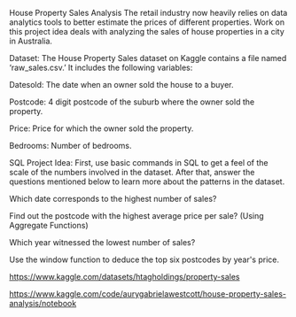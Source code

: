 House Property Sales Analysis
The retail industry now heavily relies on data analytics tools to better estimate the prices of different properties. Work on this project idea deals with analyzing the sales of house properties in a city in Australia.

Dataset: The House Property Sales dataset on Kaggle contains a file named ‘raw_sales.csv.’ It includes the following variables:

Datesold: The date when an owner sold the house to a buyer.

Postcode: 4 digit postcode of the suburb where the owner sold the property.

Price: Price for which the owner sold the property.

Bedrooms: Number of bedrooms.

SQL Project Idea: First, use basic commands in SQL to get a feel of the scale of the numbers involved in the dataset. After that, answer the questions mentioned below to learn more about the patterns in the dataset.

Which date corresponds to the highest number of sales?

Find out the postcode with the highest average price per sale? (Using Aggregate Functions)

Which year witnessed the lowest number of sales?

Use the window function to deduce the top six postcodes by year's price.


https://www.kaggle.com/datasets/htagholdings/property-sales

https://www.kaggle.com/code/aurygabrielawestcott/house-property-sales-analysis/notebook
